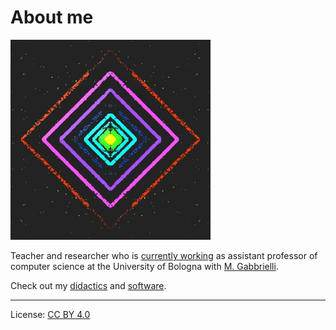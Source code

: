 # About me

![logo](assets/images/logo.png)

Teacher and researcher who is [currently working](contact) as assistant professor of computer science at the University of Bologna with [M. Gabbrielli](cs.unibo.it/~gabbri).

Check out my [didactics](didactics) and [software](software).

---

License: [CC BY 4.0](https://creativecommons.org/licenses/by/4.0/)
